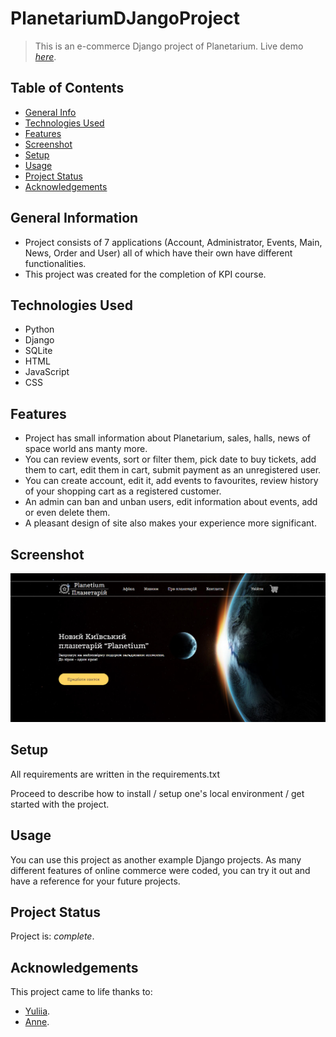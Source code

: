 # PlanetariumDJangoProject
> This is an e-commerce Django project of Planetarium.
> Live demo [_here_](https://www.example.com).

## Table of Contents
* [General Info](#general-information)
* [Technologies Used](#technologies-used)
* [Features](#features)
* [Screenshot](#screenshot)
* [Setup](#setup)
* [Usage](#usage)
* [Project Status](#project-status)
* [Acknowledgements](#acknowledgements)


## General Information
- Project consists of 7 applications (Account, Administrator, Events, Main, News, Order and User) all of which have their own have different functionalities.
- This project was created for the completion of KPI course.


## Technologies Used
- Python
- Django
- SQLite
- HTML
- JavaScript
- CSS


## Features
- Project has small information about Planetarium, sales, halls, news of space world ans manty more.
- You can review events, sort or filter them, pick date to buy tickets, add them to cart, edit them in cart, submit payment as an unregistered user.
- You can create account, edit it, add events to favourites, review history of your shopping cart as a registered customer.
- An admin can ban and unban users, edit information about events, add or even delete them.
- A pleasant design of site also makes your experience more significant.


## Screenshot
![Example screenshot](./media/images/screenshot.png)


## Setup
All requirements are written in the requirements.txt

Proceed to describe how to install / setup one's local environment / get started with the project.


## Usage
You can use this project as another example Django projects. As many different features of online commerce were coded, you can try it out and have a reference for your future projects.


## Project Status
Project is:  _complete_.


## Acknowledgements
This project came to life thanks to:
- [Yuliia](https://github.com/JuliManhupli).
- [Anne](https://github.com/akaugustkropyva).

